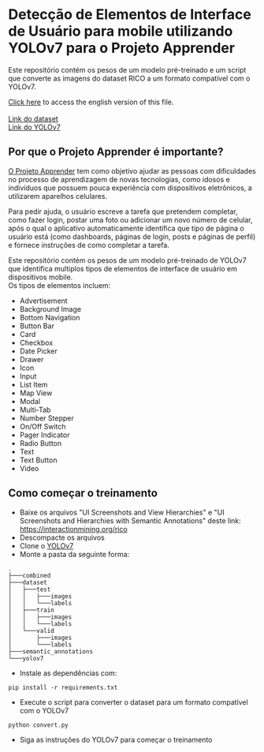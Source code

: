 # Detecção de Elementos de Interface de Usuário para mobile utilizando YOLOv7 para o Projeto Apprender

<p>Este repositório contém os pesos de um modelo pré-treinado e um script que converte as imagens do dataset RICO a um formato compatível com o YOLOv7.</p>

[Click here](./README.md) to access the english version of this file. </br></br>
[Link do dataset](https://interactionmining.org/rico)</br>
[Link do YOLOv7](https://github.com/WongKinYiu/yolov7)

## Por que o Projeto Apprender é importante?

[O Projeto Apprender](https://github.com/VShoji/apprender-research "Apprender: Pesquisa") tem como objetivo ajudar as pessoas com dificuldades no processo de aprendizagem de novas tecnologias, como idosos e indivíduos que possuem pouca experiência com dispositivos eletrônicos, a utilizarem aparelhos celulares. </br>

Para pedir ajuda, o usuário escreve a tarefa que pretendem completar, como fazer login, postar uma foto ou adicionar um novo número de celular, após o qual o aplicativo automaticamente identifica que tipo de página o usuário está (como dashboards, páginas de login, posts e páginas de perfil) e fornece instruções de como completar a tarefa.</br>

Este repositório contém os pesos de um modelo pré-treinado de YOLOv7 que identifica multiplos tipos de elementos de interface de usuário em dispositivos mobile.</br>
Os tipos de elementos incluem:
- Advertisement
- Background Image
- Bottom Navigation
- Button Bar
- Card
- Checkbox
- Date Picker
- Drawer
- Icon
- Input
- List Item
- Map View
- Modal
- Multi-Tab
- Number Stepper
- On/Off Switch
- Pager Indicator
- Radio Button
- Text
- Text Button
- Video

## Como começar o treinamento
- Baixe os arquivos "UI Screenshots and View Hierarchies" e "UI Screenshots and Hierarchies with Semantic Annotations" deste link: https://interactionmining.org/rico
- Descompacte os arquivos
- Clone o [YOLOv7](https://github.com/WongKinYiu/yolov7)
- Monte a pasta da seguinte forma:
```
.
├───combined
├───dataset
│   ├───test
│   │   ├───images
│   │   └───labels
│   ├───train
│   │   ├───images
│   │   └───labels
│   └───valid
│       ├───images
│       └───labels
├───semantic_annotations
└───yolov7
```
- Instale as dependências com:
```
pip install -r requirements.txt
```
- Execute o script para converter o dataset para um formato compatível com o YOLOv7
```
python convert.py
```
- Siga as instruções do YOLOv7 para começar o treinamento
